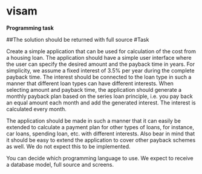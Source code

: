 # visam

**Programming task**

##The solution should be returned with full source
#Task

Create a simple application that can be used for calculation of the cost from a housing loan. The application should have a simple user interface where the user can specify the desired amount and the payback time in years.
For simplicity, we assume a fixed interest of 3.5% per year during the complete payback time. The interest should be connected to the loan type in such a manner that different loan types can have different interests.
When selecting amount and payback time, the application should generate a monthly payback plan based on the series loan principle, i.e. you pay back an equal amount each month and add the generated interest. The interest is calculated every month.

The application should be made in such a manner that it can easily be extended to calculate a payment plan for other types of loans, for instance, car loans, spending loan, etc. with different interests. Also bear in mind that it should be easy to extend the application to cover other payback schemes as well. We do not expect this to be implemented.

You can decide which programming language to use. We expect to receive a database model, full source and screens.
